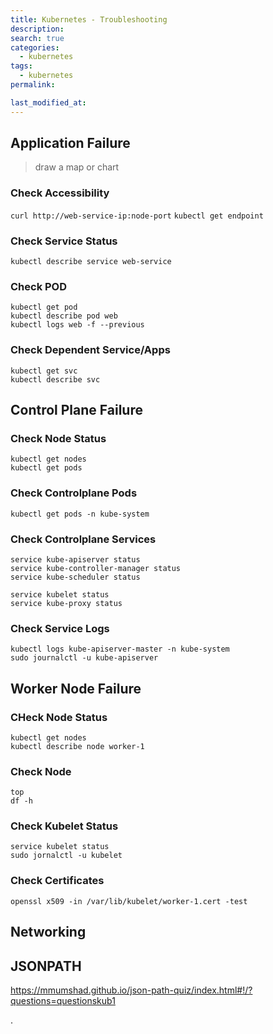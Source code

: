 ```yaml
---
title: Kubernetes - Troubleshooting
description:
search: true
categories:
  - kubernetes
tags:
  - kubernetes
permalink:

last_modified_at:
---
```



## Application Failure
> draw a map or chart

### Check Accessibility
`curl http://web-service-ip:node-port`
`kubectl get endpoint`

### Check Service Status
`kubectl describe service web-service`

### Check POD
```
kubectl get pod
kubectl describe pod web
kubectl logs web -f --previous
```

### Check Dependent Service/Apps
```
kubectl get svc
kubectl describe svc
```

## Control Plane Failure

### Check Node Status
```
kubectl get nodes
kubectl get pods
```

### Check Controlplane Pods
```
kubectl get pods -n kube-system
```

### Check Controlplane Services
```
service kube-apiserver status
service kube-controller-manager status
service kube-scheduler status

service kubelet status
service kube-proxy status
```

### Check Service Logs
```
kubectl logs kube-apiserver-master -n kube-system
sudo journalctl -u kube-apiserver
```

## Worker Node Failure

### CHeck Node Status
```
kubectl get nodes
kubectl describe node worker-1
```

### Check Node
```
top
df -h
```

### Check Kubelet Status
```
service kubelet status
sudo jornalctl -u kubelet
```

### Check Certificates
```
openssl x509 -in /var/lib/kubelet/worker-1.cert -test
```

## Networking


## JSONPATH
https://mmumshad.github.io/json-path-quiz/index.html#!/?questions=questionskub1

.
